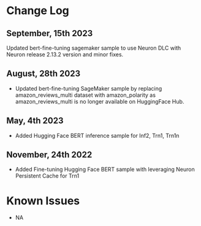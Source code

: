 # Change Log

## September, 15th 2023
Updated bert-fine-tuning sagemaker sample to use Neuron DLC with Neuron release 2.13.2 version and minor fixes.


## August, 28th 2023

* Updated bert-fine-tuning SageMaker sample by replacing amazon_reviews_multi dataset with amazon_polarity as amazon_reviews_multi is no longer available on HuggingFace Hub.


## May, 4th 2023

* Added Hugging Face BERT inference sample for Inf2, Trn1, Trn1n


## November, 24th 2022

* Added Fine-tuning Hugging Face BERT sample with leveraging Neuron Persistent Cache for Trn1

# Known Issues

* NA


